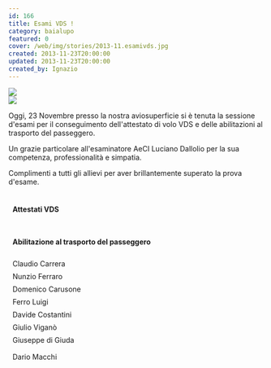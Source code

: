 ```yaml
---
id: 166
title: Esami VDS !
category: baialupo
featured: 0
cover: /web/img/stories/2013-11.esamivds.jpg
created: 2013-11-23T20:00:00
updated: 2013-11-23T20:00:00
created_by: Ignazio
---
```


<div class="flex flex-col sm:flex-row gap-x-1 mb-4">
    <div class="w-full">
        <a href="/web/img/stories/2013-11.esamivds.jpg" target="_blank">
            <img class="float-start mr-3 w-full" src="/web/img/stories/2013-11.esamivds.jpg"/>
        </a>
    </div>
    <div class="w-full">
        <a href="/web/img/stories/2013-11.esamivds.jpg" target="_blank">
            <img class="float-start mr-3 w-full" src="/web/img/stories/2013-11.esamivds.2.jpg"/>
        </a>
    </div>
</div>

Oggi, 23 Novembre presso la nostra aviosuperficie si è tenuta la sessione d'esami per il conseguimento dell'attestato di volo VDS e delle abilitazioni al trasporto del passeggero.

Un grazie particolare all'esaminatore AeCI Luciano Dallolio per la sua competenza, professionalità e simpatia.

Complimenti a tutti gli allievi per aver brillantemente superato la prova d'esame.

<style>
    .grid > div {
        padding: 0.25rem 0.5rem;
        border-bottom-width: 1px;
        --tw-border-opacity: 1;
        border-color: rgb(255 237 213 / var(--tw-border-opacity));
    }

    .grid > div:nth-of-type(1),
    .grid > div:nth-of-type(2) {
        border-top-width: 1px;
    }
</style>
<div class="grid grid-cols-[auto,auto] mt-4">
    <div class="font-bold text-orange-500"><h4>Attestati VDS</4></div>
    <div class="font-bold text-orange-500"><h4>Abilitazione al trasporto del passeggero</h4></div>
    <div>Claudio Carrera</div>
    <div>Nunzio Ferraro</div>
    <div>Domenico Carusone</div>
    <div>Ferro Luigi</div>
    <div>Davide Costantini</div>
    <div>Giulio Viganò</div>
    <div>Giuseppe di Giuda</div>
    <div></div>
    <div>Dario Macchi</div>
    <div></div>
</div>

